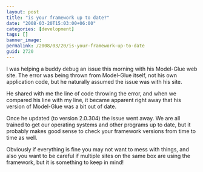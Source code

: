 ```yaml
---
layout: post
title: "is your framework up to date?"
date: "2008-03-20T15:03:00+06:00"
categories: [development]
tags: []
banner_image: 
permalink: /2008/03/20/is-your-framework-up-to-date
guid: 2720
---
```


I was helping a buddy debug an issue this morning with his Model-Glue web site. The error was being thrown from Model-Glue itself, not his own application code, but he naturally assumed the issue was with his site.

He shared with me the line of code throwing the error, and when we compared his line with my line, it became apparent right away that his version of Model-Glue was a bit out of date. 

Once he updated (to version 2.0.304) the issue went away. We are all trained to get our operating systems and other programs up to date, but it probably makes good sense to check your framework versions from time to time as well. 

Obviously if everything is fine you may not want to mess with things, and also you want to be careful if multiple sites on the same box are using the framework, but it is something to keep in mind!